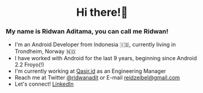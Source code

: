 <h1 align="center">Hi there!👋</h1>

### My name is Ridwan Aditama, you can call me Ridwan!
- I'm an Android Developer from Indonesia 🇮🇩, currently living in Trondheim, Norway 🇳🇴
- I have worked with Android for the last 9 years, beginning since Android 2.2 Froyo(!)
- I'm currently working at [Qasir.id](https://www.qasir.id/) as an Engineering Manager
- Reach me at Twitter [@ridwanadit](https://twitter.com/ridwanadit) or E-mail [reidzeibel@gmail.com](mailto:reidzeibel@gmail.com)
- Let's connect! [LinkedIn](https://www.linkedin.com/in/ridwanadit/) 

<!---
reidzeibel/reidzeibel is a ✨ special ✨ repository because its `README.md` (this file) appears on your GitHub profile.
You can click the Preview link to take a look at your changes.
--->
